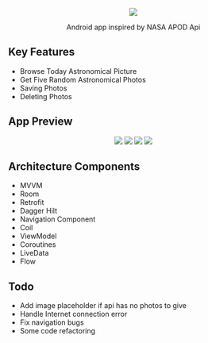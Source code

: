 
<p align="center">
  <img src="https://user-images.githubusercontent.com/85331232/154655207-ece45357-57bd-499a-a6de-e914a97adebc.png">
</p>
<p align="center">Android app inspired by NASA APOD Api</p>

## Key Features

- Browse Today Astronomical Picture
- Get Five Random Astronomical Photos
- Saving Photos
- Deleting Photos

## App Preview

<p align="center">
  <img src="https://user-images.githubusercontent.com/85331232/154659244-36e6f144-aed8-44d8-838f-0bf946937d67.jpg">
  <img src="https://user-images.githubusercontent.com/85331232/154659246-bab5325f-12a7-45f6-8d79-da3e04de67c0.jpg">
   <img src="https://user-images.githubusercontent.com/85331232/154659242-f022f40a-a647-451f-88a9-3978495531af.jpg">
  <img src="https://user-images.githubusercontent.com/85331232/154659246-bab5325f-12a7-45f6-8d79-da3e04de67c0.jpg">
</p>

## Architecture Components

- MVVM
- Room
- Retrofit
- Dagger Hilt
- Navigation Component
- Coil 
- ViewModel
- Coroutines
- LiveData
- Flow


## Todo

- Add image placeholder if api has no photos to give
- Handle Internet connection error
- Fix navigation bugs
- Some code refactoring
